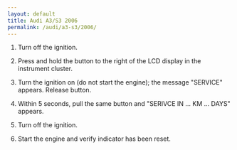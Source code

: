 ```yaml
---
layout: default
title: Audi A3/S3 2006
permalink: /audi/a3-s3/2006/
---
```

1. Turn off the ignition.

2. Press and hold the button to the right of the LCD display in the instrument cluster.

3. Turn the ignition on (do not start the engine); the message "SERVICE" appears. Release button.

4. Within 5 seconds, pull the same button and "SERIVCE IN … KM … DAYS" appears.

5. Turn off the ignition.

6. Start the engine and verify indicator has been reset.
